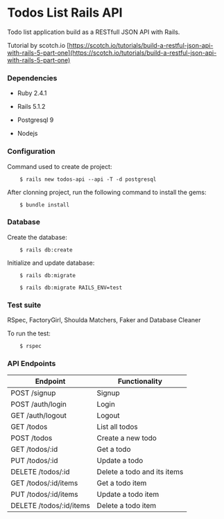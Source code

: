 # Todos List Rails API

Todo list application build as a RESTfull JSON API with Rails.

Tutorial by scotch.io [https://scotch.io/tutorials/build-a-restful-json-api-with-rails-5-part-one](https://scotch.io/tutorials/build-a-restful-json-api-with-rails-5-part-one)

### Dependencies

* Ruby 2.4.1

* Rails 5.1.2

* Postgresql 9

* Nodejs

### Configuration

Command used to create de project:

        $ rails new todos-api --api -T -d postgresql

After clonning project, run the following command to install the gems:

        $ bundle install

### Database

Create the database:

        $ rails db:create

Initialize and update database:

        $ rails db:migrate

        $ rails db:migrate RAILS_ENV=test


### Test suite

RSpec, FactoryGirl, Shoulda Matchers, Faker and Database Cleaner

To run the test:

        $ rspec

### API Endpoints

| Endpoint                | Functionality                |
|-------------------------|------------------------------|
| POST /signup            | Signup                       |
| POST /auth/login        | Login                        |
| GET /auth/logout        | Logout                       |
| GET /todos              | List all todos               |
| POST /todos             | Create a new todo            |
| GET /todos/:id          | Get a todo                   |
| PUT /todos/:id          | Update a todo                |
| DELETE /todos/:id       | Delete a todo and its items  |
| GET /todos/:id/items    | Get a todo item              |
| PUT /todos/:id/items    | Update a todo item           |
| DELETE /todos/:id/items | Delete a todo item           |
